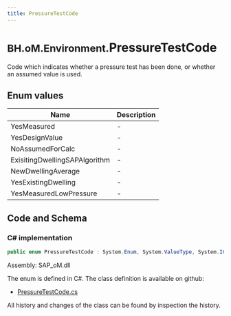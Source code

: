```yaml
---
title: PressureTestCode
---
```


# <small>BH.oM.Environment.</small>**PressureTestCode**

Code which indicates whether a pressure test has been done, or whether an assumed value is used.

## Enum values

| Name            | Description                                                    |
|-----------------|----------------------------------------------------------------|
| YesMeasured |  -  |
| YesDesignValue |  -  |
| NoAssumedForCalc |  -  |
| ExisitingDwellingSAPAlgorithm |  -  |
| NewDwellingAverage |  -  |
| YesExistingDwelling |  -  |
| YesMeasuredLowPressure |  -  |


## Code and Schema

### C# implementation

``` C# title="C#"
public enum PressureTestCode : System.Enum, System.ValueType, System.IComparable, System.ISpanFormattable, System.IFormattable, System.IConvertible
```

Assembly: SAP_oM.dll

The enum is defined in C#. The class definition is available on github:

- [PressureTestCode.cs](https://github.com/BHoM/SAP_Toolkit/blob/develop/SAP_oM/Enums\PressureTestCode.cs)

All history and changes of the class can be found by inspection the history.
